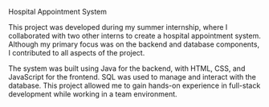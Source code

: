 Hospital Appointment System

This project was developed during my summer internship, where I collaborated with two other interns to create a hospital appointment system. Although my primary focus was on the backend and database components, I contributed to all aspects of the project.

The system was built using Java for the backend, with HTML, CSS, and JavaScript for the frontend. SQL was used to manage and interact with the database. This project allowed me to gain hands-on experience in full-stack development while working in a team environment.
